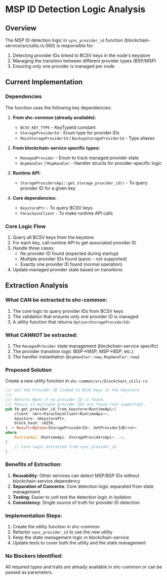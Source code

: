 # MSP ID Detection Logic Analysis

## Overview
The MSP ID detection logic in `sync_provider_id` function (blockchain-service/src/utils.rs:380) is responsible for:
1. Detecting provider IDs linked to BCSV keys in the node's keystore
2. Managing the transition between different provider types (BSP/MSP)
3. Ensuring only one provider is managed per node

## Current Implementation

### Dependencies
The function uses the following key dependencies:

1. **From shc-common (already available):**
   - `BCSV_KEY_TYPE` - KeyTypeId constant
   - `StorageProviderId` - Enum type for provider IDs
   - `MainStorageProviderId` / `BackupStorageProviderId` - Type aliases

2. **From blockchain-service specific types:**
   - `ManagedProvider` - Enum to track managed provider state
   - `BspHandler` / `MspHandler` - Handler structs for provider-specific logic

3. **Runtime API:**
   - `StorageProvidersApi::get_storage_provider_id()` - To query provider ID for a given key

4. **Core dependencies:**
   - `KeystorePtr` - To query BCSV keys
   - `ParachainClient` - To make runtime API calls

### Core Logic Flow
1. Query all BCSV keys from the keystore
2. For each key, call runtime API to get associated provider ID
3. Handle three cases:
   - No provider ID found (expected during startup)
   - Multiple provider IDs found (panic - not supported)
   - Exactly one provider ID found (normal operation)
4. Update managed provider state based on transitions

## Extraction Analysis

### What CAN be extracted to shc-common:
1. The core logic to query provider IDs from BCSV keys
2. The validation that ensures only one provider ID is managed
3. A utility function that returns `Option<StorageProviderId>` 

### What CANNOT be extracted:
1. The `ManagedProvider` state management (blockchain-service specific)
2. The provider transition logic (BSP→MSP, MSP→BSP, etc.)
3. The handler instantiation (`BspHandler::new`, `MspHandler::new`)

### Proposed Solution

Create a new utility function in `shc-common/src/blockchain_utils.rs`:

```rust
/// Get the Provider ID linked to BCSV keys in the keystore.
/// 
/// Returns None if no provider ID is found.
/// Panics if multiple provider IDs are found (not supported).
pub fn get_provider_id_from_keystore<RuntimeApi>(
    client: &Arc<ParachainClient<RuntimeApi>>,
    keystore: &KeystorePtr,
    block_hash: &H256,
) -> Result<Option<StorageProviderId>, GetProviderIdError>
where
    RuntimeApi::RuntimeApi: StorageProvidersApi<...>,
{
    // Core logic extracted from sync_provider_id
}
```

### Benefits of Extraction:
1. **Reusability**: Other services can detect MSP/BSP IDs without blockchain-service dependency
2. **Separation of Concerns**: Core detection logic separated from state management
3. **Testing**: Easier to unit test the detection logic in isolation
4. **Consistency**: Single source of truth for provider ID detection

### Implementation Steps:
1. Create the utility function in shc-common
2. Refactor `sync_provider_id` to use the new utility
3. Keep the state management logic in blockchain-service
4. Update tests to cover both the utility and the state management

### No Blockers Identified:
All required types and traits are already available in shc-common or can be passed as parameters.
